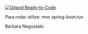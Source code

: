 [![Gitpod Ready-to-Code](https://img.shields.io/badge/Gitpod-Ready--to--Code-blue?logo=gitpod)](https://gitpod.io/#https://github.com/barbaraNegosseki/spring-boot-app)


Para rodar utilize: mvn spring-boot:run

Barbara Negosseki
